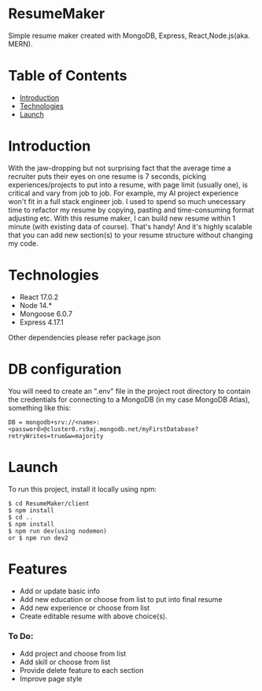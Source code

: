 # ResumeMaker
Simple resume maker created with MongoDB, Express, React,Node.js(aka. MERN).

# Table of Contents
* [Introduction](#introduction)
* [Technologies](#technologies)
* [Launch](#launch)

# Introduction
With the jaw-dropping but not surprising fact that the average time a recruiter puts their eyes on one resume is 7 seconds, picking experiences/projects to put into a resume, with page limit (usually one), is critical and vary from job to job. For example, my AI project experience won't fit in a full stack engineer job. I used to spend so much unecessary time to refactor my resume by copying, pasting and time-consuming format adjusting etc.
With this resume maker, I can build new resume within 1 minute (with existing data of course). That's handy! And it's highly scalable that you can add new section(s) to your resume structure without changing my code.

# Technologies
* React 17.0.2
* Node 14.*
* Mongoose 6.0.7
* Express 4.17.1

Other dependencies please refer package.json

# DB configuration

You will need to create an ".env" file in the project root directory to contain the credentials for connecting to a MongoDB (in my case MongoDB Atlas), something like this:
```
DB = mongodb+srv://<name>:<password>@cluster0.rs9aj.mongodb.net/myFirstDatabase?retryWrites=true&w=majority
```

# Launch
To run this project, install it locally using npm:
```
$ cd ResumeMaker/client
$ npm install
$ cd ..
$ npm install
$ npm run dev(using nodemon)
or $ npm run dev2
```

# Features
* Add or update basic info
* Add new education or choose from list to put into final resume
* Add new experience or choose from list
* Create editable resume with above choice(s).
### To Do:
* Add project and choose from list
* Add skill or choose from list 
* Provide delete feature to each section
* Improve page style
